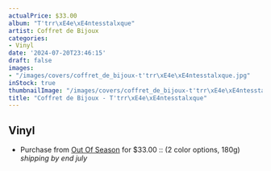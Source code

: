 ```yaml
---
actualPrice: $33.00
album: "T'trr\xE4e\xE4ntesstalxque"
artist: Coffret de Bijoux
categories:
- Vinyl
date: '2024-07-20T23:46:15'
draft: false
images:
- "/images/covers/coffret_de_bijoux-t'trr\xE4e\xE4ntesstalxque.jpg"
inStock: true
thumbnailImage: "/images/covers/coffret_de_bijoux-t'trr\xE4e\xE4ntesstalxque-thumb.jpg"
title: "Coffret de Bijoux - T'trr\xE4e\xE4ntesstalxque"
---
```


## Vinyl
* Purchase from [Out Of Season](https://www.outofseasonlabel.com/products/coffret-de-bijoux-ttrraeantesstalxque-lp-2-color-options-180g-shipping-by-end-july) for $33.00 :: (2 color options, 180g) *shipping by end july*
